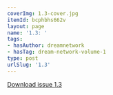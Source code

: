 ```yaml
---
coverImg: 1.3-cover.jpg
itemId: bcphbhs662v
layout: page
name: '1.3: '
tags:
- hasAuthor: dreamnetwork
- hasTag: dream-network-volume-1
type: post
urlSlug: '1.3'
---
```

<a href="../files/pdfs/Volume_1/1.3_Dream_Network_Bulletin_Vol.1_Issue_3.pdf" download="">Download issue 1.3</a>